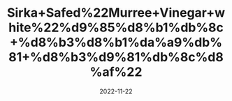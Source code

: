 ---
title: 'Sirka+Safed%22Murree+Vinegar+white%22%d9%85%d8%b1%db%8c+%d8%b3%d8%b1%da%a9%db%81+%d8%b3%d9%81%db%8c%d8%af%22'
date: '2022-11-22' 
metatag: '' 
inventory: '0' 
draft: false 
# meta description 
shortDescripton: ''
description: 'Sirka%22vinegar'
longdescription: ''
tags: ''
brand: ''
subCategory: ''
unit: '800 ml-Pk'
sellCount: '0'
featured: True
# product Price
price: '120.0'
# Product Short Description
shortDescription: ''
productID: '76A55A25-204E-ED11-996A-005056B3A416'
type: 'products'
category: 'Sirka%22vinegar' 
thumnailproduct: 'https://eraconnect.blob.core.windows.net/product-images/aminsaddiquidawakhana/45f96dfb-4732-4d0a-bdea-6c1c40968038.webp' 
images:
  - image: 'https://eraconnect.blob.core.windows.net/product-images/aminsaddiquidawakhana/45f96dfb-4732-4d0a-bdea-6c1c40968038.webp'  
Variants:
---